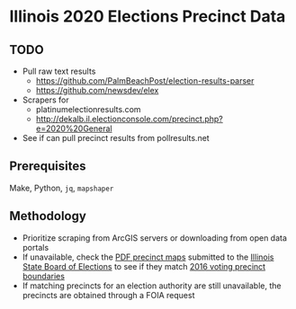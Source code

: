 # Illinois 2020 Elections Precinct Data

## TODO

- Pull raw text results
  - https://github.com/PalmBeachPost/election-results-parser
  - https://github.com/newsdev/elex
- Scrapers for
  - platinumelectionresults.com
  - http://dekalb.il.electionconsole.com/precinct.php?e=2020%20General
- See if can pull precinct results from pollresults.net

## Prerequisites

Make, Python, `jq`, `mapshaper`

## Methodology

- Prioritize scraping from ArcGIS servers or downloading from open data portals
- If unavailable, check the [PDF precinct maps](https://www.elections.il.gov/precinctmaps/) submitted to the [Illinois State Board of Elections](https://www.elections.il.gov/) to see if they match [2016 voting precinct boundaries](https://dataverse.harvard.edu/file.xhtml?persistentId=doi:10.7910/DVN/NH5S2I/IJPOUH&version=46.0)
- If matching precincts for an election authority are still unavailable, the precincts are obtained through a FOIA request
